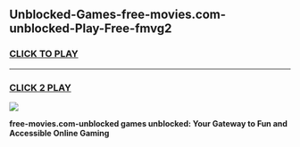 
## Unblocked-Games-free-movies.com-unblocked-Play-Free-fmvg2
<h3>
<a href="https://premium76.site?title=free-movies.com-unblocked&ref=18A1">CLICK TO PLAY</a></h3>
<hr>

<h3>
<a href="https://premium76.site?title=free-movies.com-unblocked&ref=18A1">CLICK 2 PLAY</a>
  
</h3>

<a href="https://premium76.site?title=free-movies.com-unblocked&ref=18A1"><img src="https://clearcache.store/games.png"></a>


**free-movies.com-unblocked games unblocked: Your Gateway to Fun and Accessible Online Gaming**
